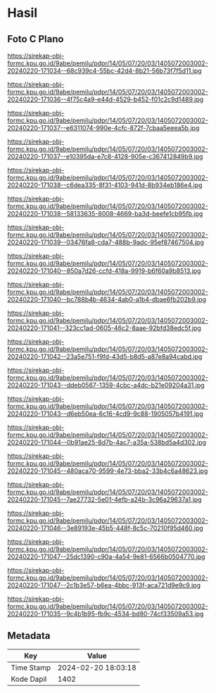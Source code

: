 # Hasil

## Foto C Plano

https://sirekap-obj-formc.kpu.go.id/9abe/pemilu/pdpr/14/05/07/20/03/1405072003002-20240220-171034--68c939c4-55bc-42d4-8b21-56b73f7f5d11.jpg

https://sirekap-obj-formc.kpu.go.id/9abe/pemilu/pdpr/14/05/07/20/03/1405072003002-20240220-171036--4f75c4a9-e44d-4529-b452-f01c2c9d1489.jpg

https://sirekap-obj-formc.kpu.go.id/9abe/pemilu/pdpr/14/05/07/20/03/1405072003002-20240220-171037--e6311074-990e-4cfc-872f-7cbaa5eeea5b.jpg

https://sirekap-obj-formc.kpu.go.id/9abe/pemilu/pdpr/14/05/07/20/03/1405072003002-20240220-171037--e10395da-e7c8-4128-905e-c367412849b9.jpg

https://sirekap-obj-formc.kpu.go.id/9abe/pemilu/pdpr/14/05/07/20/03/1405072003002-20240220-171038--c6dea335-8f31-4103-941d-8b934eb186e4.jpg

https://sirekap-obj-formc.kpu.go.id/9abe/pemilu/pdpr/14/05/07/20/03/1405072003002-20240220-171038--58133635-8008-4669-ba3d-beefe1cb95fb.jpg

https://sirekap-obj-formc.kpu.go.id/9abe/pemilu/pdpr/14/05/07/20/03/1405072003002-20240220-171039--03476fa8-cda7-488b-9adc-95ef87467504.jpg

https://sirekap-obj-formc.kpu.go.id/9abe/pemilu/pdpr/14/05/07/20/03/1405072003002-20240220-171040--850a7d26-ccfd-418a-9919-b6f60a9b8513.jpg

https://sirekap-obj-formc.kpu.go.id/9abe/pemilu/pdpr/14/05/07/20/03/1405072003002-20240220-171040--bc788b4b-4634-4ab0-a1b4-dbae6fb202b9.jpg

https://sirekap-obj-formc.kpu.go.id/9abe/pemilu/pdpr/14/05/07/20/03/1405072003002-20240220-171041--323cc1ad-0605-46c2-8aae-92bfd38edc5f.jpg

https://sirekap-obj-formc.kpu.go.id/9abe/pemilu/pdpr/14/05/07/20/03/1405072003002-20240220-171042--23a5e751-f9fd-43d5-b8d5-a87e8a94cabd.jpg

https://sirekap-obj-formc.kpu.go.id/9abe/pemilu/pdpr/14/05/07/20/03/1405072003002-20240220-171043--ddeb0567-1359-4cbc-a4dc-b21e09204a31.jpg

https://sirekap-obj-formc.kpu.go.id/9abe/pemilu/pdpr/14/05/07/20/03/1405072003002-20240220-171043--d6eb50ea-6c16-4cd9-9c88-1905057b4191.jpg

https://sirekap-obj-formc.kpu.go.id/9abe/pemilu/pdpr/14/05/07/20/03/1405072003002-20240220-171044--0b91ae25-8d7b-4ac7-a35a-538bd5a4d302.jpg

https://sirekap-obj-formc.kpu.go.id/9abe/pemilu/pdpr/14/05/07/20/03/1405072003002-20240220-171045--480aca70-9599-4e73-bba2-33b4c6a48623.jpg

https://sirekap-obj-formc.kpu.go.id/9abe/pemilu/pdpr/14/05/07/20/03/1405072003002-20240220-171045--7ae27732-5e01-4efb-a24b-3c96a29637a1.jpg

https://sirekap-obj-formc.kpu.go.id/9abe/pemilu/pdpr/14/05/07/20/03/1405072003002-20240220-171046--3e89193e-45b5-448f-8c5c-70210f95d460.jpg

https://sirekap-obj-formc.kpu.go.id/9abe/pemilu/pdpr/14/05/07/20/03/1405072003002-20240220-171047--25dc1390-c90a-4a54-9e81-6566b0504770.jpg

https://sirekap-obj-formc.kpu.go.id/9abe/pemilu/pdpr/14/05/07/20/03/1405072003002-20240220-171047--2c1b3e57-b6ea-4bbc-913f-aca721d9e9c9.jpg

https://sirekap-obj-formc.kpu.go.id/9abe/pemilu/pdpr/14/05/07/20/03/1405072003002-20240220-171035--9c4b1b95-fb9c-4534-bd80-74cf33509a53.jpg


## Metadata

| Key        | Value               |
| ---------- | ------------------- |
| Time Stamp | 2024-02-20 18:03:18 |
| Kode Dapil | 1402                |



